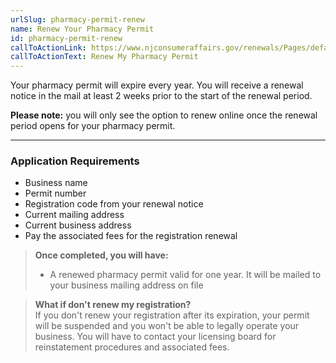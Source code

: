 ```yaml
---
urlSlug: pharmacy-permit-renew
name: Renew Your Pharmacy Permit
id: pharmacy-permit-renew
callToActionLink: https://www.njconsumeraffairs.gov/renewals/Pages/default.aspx
callToActionText: Renew My Pharmacy Permit
---
```

Your pharmacy permit will expire every year. You will receive a renewal notice in the mail at least 2 weeks prior to the start of the renewal period.  

**Please note:** you will only see the option to renew online once the renewal period opens for your pharmacy permit. 

---
### Application Requirements
- Business name
- Permit number 
- Registration code from your renewal notice
- Current mailing address
- Current business address
- Pay the associated fees for the registration renewal

> **Once completed, you will have:**  
>- A renewed pharmacy permit valid for one year. It will be mailed to your business mailing address on file

>**What if don't renew my registration?**  
>If you don't renew your registration after its expiration, your permit will be suspended and you won't be able to legally operate your business. You will have to contact your licensing board for reinstatement procedures and associated fees.